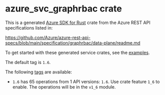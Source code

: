 # azure_svc_graphrbac crate

This is a generated [Azure SDK for Rust](https://github.com/Azure/azure-sdk-for-rust) crate from the Azure REST API specifications listed in:

https://github.com/Azure/azure-rest-api-specs/blob/main/specification/graphrbac/data-plane/readme.md

To get started with these generated service crates, see the [examples](https://github.com/Azure/azure-sdk-for-rust/blob/main/services/README.md#examples).

The default tag is `1.6`.

The following [tags](https://github.com/Azure/azure-sdk-for-rust/blob/main/services/tags.md) are available:

- `1.6` has 65 operations from 1 API versions: `1.6`. Use crate feature `1_6` to enable. The operations will be in the `v1_6` module.
